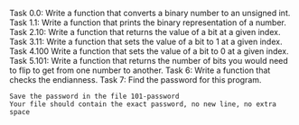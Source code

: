 Task 0.0: Write a function that converts a binary number to an unsigned int.
Task 1.1: Write a function that prints the binary representation of a number.
Task 2.10: Write a function that returns the value of a bit at a given index.
Task 3.11: Write a function that sets the value of a bit to 1 at a given index.
Task 4.100 Write a function that sets the value of a bit to 0 at a given index.
Task 5.101: Write a function that returns the number of bits you would need to flip to get from one number to another.
Task 6: Write a function that checks the endianness.
Task 7: Find the password for this program.

    Save the password in the file 101-password
    Your file should contain the exact password, no new line, no extra space
